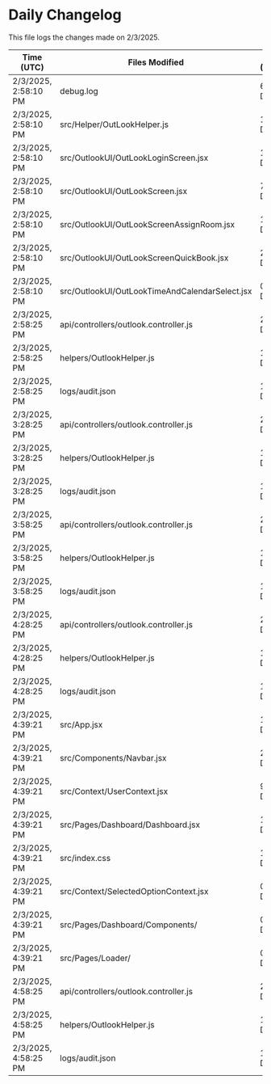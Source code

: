 # Daily Changelog

This file logs the changes made on 2/3/2025.

| Time (UTC)             | Files Modified                    | Changes (Addition/Deletion) |
|------------------------|-----------------------------------|-----------------------------|
| 2/3/2025, 2:58:10 PM | debug.log | 6 Additions & 0 Deletions |
| 2/3/2025, 2:58:10 PM | src/Helper/OutLookHelper.js | 16 Additions & 3 Deletions |
| 2/3/2025, 2:58:10 PM | src/OutlookUI/OutLookLoginScreen.jsx | 1 Additions & 1 Deletions |
| 2/3/2025, 2:58:10 PM | src/OutlookUI/OutLookScreen.jsx | 7 Additions & 3 Deletions |
| 2/3/2025, 2:58:10 PM | src/OutlookUI/OutLookScreenAssignRoom.jsx | 1 Additions & 1 Deletions |
| 2/3/2025, 2:58:10 PM | src/OutlookUI/OutLookScreenQuickBook.jsx | 23 Additions & 8 Deletions |
| 2/3/2025, 2:58:10 PM | src/OutlookUI/OutLookTimeAndCalendarSelect.jsx | 0 Additions & 0 Deletions |
| 2/3/2025, 2:58:25 PM | api/controllers/outlook.controller.js | 2 Additions & 1 Deletions|
| 2/3/2025, 2:58:25 PM | helpers/OutlookHelper.js | 1 Additions & 1 Deletions|
| 2/3/2025, 2:58:25 PM | logs/audit.json | 15 Additions & 15 Deletions|
| 2/3/2025, 3:28:25 PM | api/controllers/outlook.controller.js | 2 Additions & 1 Deletions|
| 2/3/2025, 3:28:25 PM | helpers/OutlookHelper.js | 1 Additions & 1 Deletions|
| 2/3/2025, 3:28:25 PM | logs/audit.json | 15 Additions & 15 Deletions|
| 2/3/2025, 3:58:25 PM | api/controllers/outlook.controller.js | 2 Additions & 1 Deletions|
| 2/3/2025, 3:58:25 PM | helpers/OutlookHelper.js | 1 Additions & 1 Deletions|
| 2/3/2025, 3:58:25 PM | logs/audit.json | 15 Additions & 15 Deletions|
| 2/3/2025, 4:28:25 PM | api/controllers/outlook.controller.js | 2 Additions & 1 Deletions|
| 2/3/2025, 4:28:25 PM | helpers/OutlookHelper.js | 1 Additions & 1 Deletions|
| 2/3/2025, 4:28:25 PM | logs/audit.json | 15 Additions & 15 Deletions|
| 2/3/2025, 4:39:21 PM | src/App.jsx | 15 Additions & 12 Deletions|
| 2/3/2025, 4:39:21 PM | src/Components/Navbar.jsx | 2 Additions & 2 Deletions|
| 2/3/2025, 4:39:21 PM | src/Context/UserContext.jsx | 9 Additions & 7 Deletions|
| 2/3/2025, 4:39:21 PM | src/Pages/Dashboard/Dashboard.jsx | 18 Additions & 2 Deletions|
| 2/3/2025, 4:39:21 PM | src/index.css | 13 Additions & 1 Deletions|
| 2/3/2025, 4:39:21 PM | src/Context/SelectedOptionContext.jsx | 0 Additions & 0 Deletions|
| 2/3/2025, 4:39:21 PM | src/Pages/Dashboard/Components/ | 0 Additions & 0 Deletions|
| 2/3/2025, 4:39:21 PM | src/Pages/Loader/ | 0 Additions & 0 Deletions|
| 2/3/2025, 4:58:25 PM | api/controllers/outlook.controller.js | 2 Additions & 1 Deletions|
| 2/3/2025, 4:58:25 PM | helpers/OutlookHelper.js | 1 Additions & 1 Deletions|
| 2/3/2025, 4:58:25 PM | logs/audit.json | 15 Additions & 15 Deletions|
